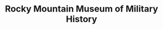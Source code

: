 ---
layout: repo
title: "Rocky Mountain Museum of Military History"
id: 16477
permalink: repos/16477/
---